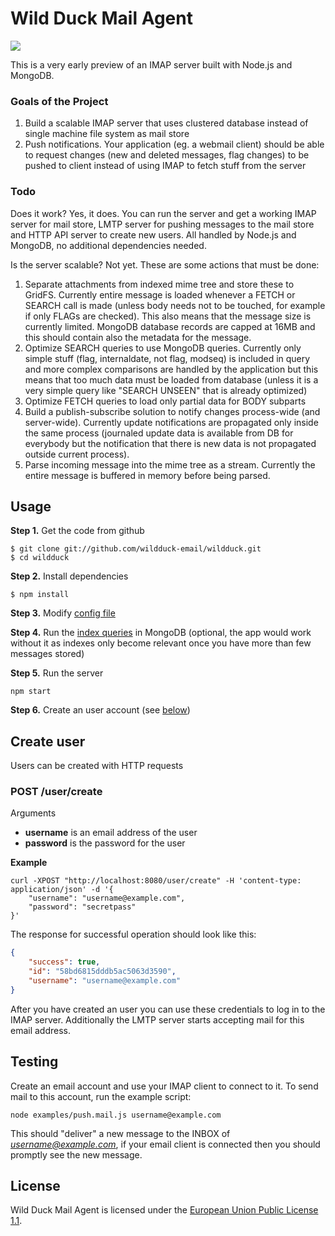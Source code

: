 # Wild Duck Mail Agent

![](https://cldup.com/qlZnwOz0na.jpg)

This is a very early preview of an IMAP server built with Node.js and MongoDB.

### Goals of the Project

1. Build a scalable IMAP server that uses clustered database instead of single machine file system as mail store
2. Push notifications. Your application (eg. a webmail client) should be able to request changes (new and deleted messages, flag changes) to be pushed to client instead of using IMAP to fetch stuff from the server

### Todo

Does it work? Yes, it does. You can run the server and get a working IMAP server for mail store, LMTP server for pushing messages to the mail store and HTTP API server to create new users. All handled by Node.js and MongoDB, no additional dependencies needed.

Is the server scalable? Not yet. These are some actions that must be done:

1. Separate attachments from indexed mime tree and store these to GridFS. Currently entire message is loaded whenever a FETCH or SEARCH call is made (unless body needs not to be touched, for example if only FLAGs are checked). This also means that the message size is currently limited. MongoDB database records are capped at 16MB and this should contain also the metadata for the message.
2. Optimize SEARCH queries to use MongoDB queries. Currently only simple stuff (flag, internaldate, not flag, modseq) is included in query and more complex comparisons are handled by the application but this means that too much data must be loaded from database (unless it is a very simple query like "SEARCH UNSEEN" that is already optimized)
3. Optimize FETCH queries to load only partial data for BODY subparts
4. Build a publish-subscribe solution to notify changes process-wide (and server-wide). Currently update notifications are propagated only inside the same process (journaled update data is available from DB for everybody but the notification that there is new data is not propagated outside current process).
5. Parse incoming message into the mime tree as a stream. Currently the entire message is buffered in memory before being parsed.

## Usage

**Step 1.** Get the code from github

    $ git clone git://github.com/wildduck-email/wildduck.git
    $ cd wildduck

**Step 2.** Install dependencies

    $ npm install

**Step 3.** Modify [config file](./config/default.js)

**Step 4.** Run the [index queries](./indexes.js) in MongoDB (optional, the app would work without it as indexes only become relevant once you have more than few messages stored)

**Step 5.** Run the server

    npm start

**Step 6.** Create an user account (see [below](#create-user))

## Create user

Users can be created with HTTP requests

### POST /user/create

Arguments

  * **username** is an email address of the user
  * **password** is the password for the user

**Example**

```
curl -XPOST "http://localhost:8080/user/create" -H 'content-type: application/json' -d '{
    "username": "username@example.com",
    "password": "secretpass"
}'
```

The response for successful operation should look like this:

```json
{
    "success": true,
    "id": "58bd6815dddb5ac5063d3590",
    "username": "username@example.com"
}
```

After you have created an user you can use these credentials to log in to the IMAP server. Additionally the LMTP server starts accepting mail for this email address.

## Testing

Create an email account and use your IMAP client to connect to it. To send mail to this account, run the example script:

```
node examples/push.mail.js username@example.com
```

This should "deliver" a new message to the INBOX of *username@example.com*, if your email client is connected then you should promptly see the new message.

## License

Wild Duck Mail Agent is licensed under the [European Union Public License 1.1](http://ec.europa.eu/idabc/eupl.html).
